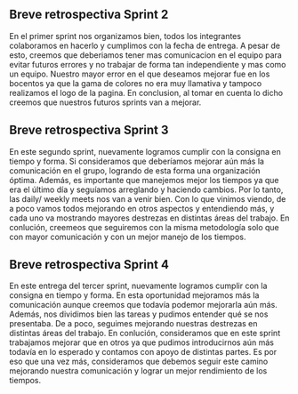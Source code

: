 ## Breve retrospectiva Sprint 2
En el primer sprint nos organizamos bien, todos los integrantes colaboramos en hacerlo y cumplimos con la fecha de entrega.
A pesar de esto, creemos que deberiamos tener mas comunicacion en el equipo para evitar futuros errores y no trabajar de forma tan independiente y mas como un equipo. Nuestro mayor error en el que deseamos mejorar fue en los bocentos ya que la gama de colores no era muy llamativa y tampoco realizamos el logo de la pagina.
En conclusion, al tomar en cuenta lo dicho creemos que nuestros futuros sprints van a mejorar.

## Breve retrospectiva Sprint 3
En este segundo sprint, nuevamente logramos cumplir con la consigna en tiempo y forma. 
Si consideramos que deberíamos mejorar aún más la comunicación en el grupo, logrando de esta forma una organización óptima. Además, es importante que manejemos mejor los tiempos ya que era el último día y seguíamos arreglando y haciendo cambios. Por lo tanto, las daily/ weekly meets nos van a venir bien.
Con lo que vinimos viendo, de a poco vamos todos mejorando en otros aspectos y entendiendo más, y cada uno va mostrando mayores destrezas en distintas áreas del trabajo. 
En conlución, creemeos que seguiremos con la misma metodología solo que con mayor comunicación y con un mejor manejo de los tiempos. 

## Breve retrospectiva Sprint 4
En este entrega del tercer sprint, nuevamente logramos cumplir con la consigna en tiempo y forma. 
En esta oportunidad mejoramos más la comunicación aunque creemos que todavía podemor mejorarla aún más. Además, nos dividimos bien las tareas y pudimos entender qué se nos presentaba. 
De a poco, seguimes mejorando nuestras destrezas en distintas áreas del trabajo. 
En conlución, consideramos que en este sprint trabajamos mejorar que en otros ya que pudimos introducirnos aún más todavía en lo esperado y contamos con apoyo de distintas partes. Es por eso que una vez más, consideramos que debemos seguir este camino mejorando nuestra comunicación y lograr un mejor rendimiento de los tiempos. 